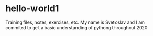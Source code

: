 # hello-world1
Training files, notes, exercises, etc.
My name is Svetoslav and I am commited to get a basic understanding of pythong throughout 2020
